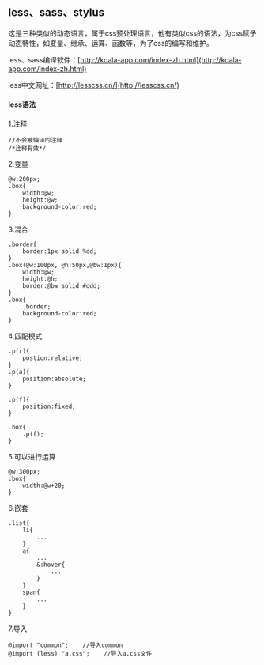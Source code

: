 ## less、sass、stylus

这是三种类似的动态语言，属于css预处理语言，他有类似css的语法，为css赋予动态特性，如变量、继承、运算、函数等，为了css的编写和维护。

less、sass编译软件：[http://koala-app.com/index-zh.html](http://koala-app.com/index-zh.html)

less中文网址：[http://lesscss.cn/](http://lesscss.cn/)

#### less语法

1.注释

```
//不会被编译的注释
/*注释有效*/
```

2.变量

```
@w:200px;
.box{
    width:@w;
    height:@w;
    background-color:red;
}
```

3.混合

```
.border{
    border:1px solid %dd;
}
.box(@w:100px, @h:50px,@bw:1px){
    width:@w;
    height:@h;
    border:@bw solid #ddd;
}
.box{
    .border;
    background-color:red;
}
```

4.匹配模式

```
.p(r){
    postion:relative;
}
.p(a){
    position:absolute;
}

.p(f){
    position:fixed;
}

.box{
    .p(f);
}
```

5.可以进行运算

```
@w:300px;
.box{
    width:@w+20;
}
```

6.嵌套

```
.list{
    li{
        ...
    }
    a{
        ...
        &:hover{
            ...
        }
    }
    span{
        ...
    }
}
```

7.导入

```
@import "common";    //导入common
@import (less) "a.css";    //导入a.css文件
```



